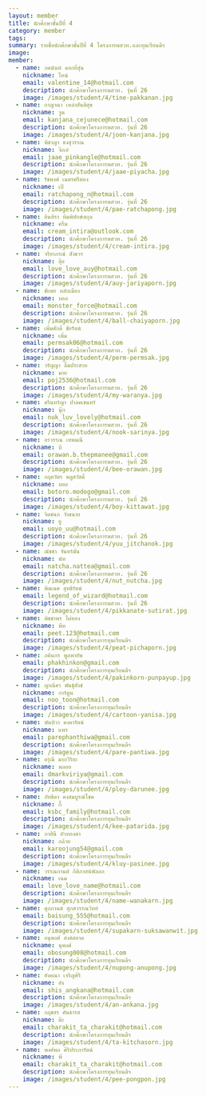 ```yaml
---
layout: member
title: นักศึกษาชั้นปีที่ 4
category: member
tags:
summary: รายชื่อนักศึกษาชั้นปีที่ 4 โครงการพสวท.และทุนเรียนดีฯ
image:
member:
  - name: ภคนันท์ ดอกยี่สุ่น
    nickname: ไทน์
    email: valentine_14@hotmail.com
    description: นักศึกษาโครงการพสวท. รุ่นที่ 26
    image: /images/student/4/tine-pakkanan.jpg
  - name: กาญจนา เหล่าสันติสุข
    nickname: จูน
    email: kanjana_cejunece@hotmail.com
    description: นักศึกษาโครงการพสวท. รุ่นที่ 26
    image: /images/student/4/joon-kanjana.jpg
  - name: พิชาญา ธงสุวรรณ
    nickname: จ๊ะเอ๋
    email: jaae_pinkangle@hotmail.com
    description: นักศึกษาโครงการพสวท. รุ่นที่ 26
    image: /images/student/4/jaae-piyacha.jpg
  - name: รัชพงศ์ เนตรศรีทอง
    nickname: เป้
    email: ratchapong_n@hotmail.com
    description: นักศึกษาโครงการพสวท. รุ่นที่ 26
    image: /images/student/4/pae-ratchapong.jpg
  - name: อินทิรา ทิมพิทักษ์สกุล
    nickname: ครีม
    email: cream_intira@outlook.com
    description: นักศึกษาโครงการพสวท. รุ่นที่ 26
    image: /images/student/4/cream-intira.jpg
  - name: จริยาภรณ์ สังขวร
    nickname: อุ๊ย
    email: love_love_auy@hotmail.com
    description: นักศึกษาโครงการพสวท. รุ่นที่ 26
    image: /images/student/4/auy-jariyaporn.jpg
  - name: ชัยพร หลักเมือง
    nickname: บอล
    email: monster_force@hotmail.com
    description: นักศึกษาโครงการพสวท. รุ่นที่ 26
    image: /images/student/4/ball-chaiyaporn.jpg
  - name: เพิ่มศักดิ์ ชัยรัตน์
    nickname: เพิ่ม
    email: permsak06@hotmail.com
    description: นักศึกษาโครงการพสวท. รุ่นที่ 26
    image: /images/student/4/perm-permsak.jpg
  - name: วรัญญา ลิ้มประสาท
    nickname: มาย
    email: poj2536@hotmail.com
    description: นักศึกษาโครงการพสวท. รุ่นที่ 26
    image: /images/student/4/my-waranya.jpg
  - name: ศรินทร์ญา ปาลคเชนทร์
    nickname: นุ๊ก
    email: nuk_luv_lovely@hotmail.com
    description: นักศึกษาโครงการพสวท. รุ่นที่ 26
    image: /images/student/4/nook-sarinya.jpg
  - name: อรวรรณ เทพมณี
    nickname: บี
    email: orawan.b.thepmanee@gmail.com
    description: นักศึกษาโครงการพสวท. รุ่นที่ 26
    image: /images/student/4/bee-orawan.jpg
  - name: กฤตวัตร พลูสวัสดิ์
    nickname: บอย
    email: botoro.modogo@gmail.com
    description: นักศึกษาโครงการพสวท. รุ่นที่ 26
    image: /images/student/4/boy-kittawat.jpg
  - name: จิตชนก วังขนาย
    nickname: ยู
    email: uoyo_uu@hotmail.com
    description: นักศึกษาโครงการพสวท. รุ่นที่ 26
    image: /images/student/4/yuu_jitchanok.jpg
  - name: ณัชชา จันทร์มั่น
    nickname: นัท
    email: natcha.nattea@gmail.com
    description: นักศึกษาโครงการพสวท. รุ่นที่ 26
    image: /images/student/4/nut_nutcha.jpg
  - name: พิฆเนศ สุทธิรัตน์
    email: legend_of_wizard@hotmail.com
    description: นักศึกษาโครงการพสวท. รุ่นที่ 26
    image: /images/student/4/pikkanate-sutirat.jpg
  - name: พิชชาพร ไผ่ทอง
    nickname: พีท
    email: peet.123@hotmail.com
    description: นักศึกษาโครงการทุนเรียนดีฯ
    image: /images/student/4/peat-pichaporn.jpg
  - name: ภคินกร พูลพายัพ
    email: phakhinkon@gmail.com
    description: นักศึกษาโครงการทุนเรียนดีฯ
    image: /images/student/4/pakinkorn-punpayup.jpg
  - name: ญาณิศา พันธุ์สังข์
    nickname: การ์ตูน
    email: noo_toon@hotmail.com
    description: นักศึกษาโครงการทุนเรียนดีฯ
    image: /images/student/4/cartoon-yanisa.jpg
  - name: พันทิวา คงคารัตน์
    nickname: แพร
    email: parephanthiwa@gmail.com
    description: นักศึกษาโครงการทุนเรียนดีฯ
    image: /images/student/4/pare-pantiwa.jpg
  - name: ดรุณี มากวิริยะ
    nickname: พลอย
    email: dmarkviriya@gmail.com
    description: นักศึกษาโครงการทุนเรียนดีฯ
    image: /images/student/4/ploy-darunee.jpg
  - name: ภัทธิดา คงสมบูรณ์โชค
    nickname: กี้
    email: ksbc_family@hotmail.com
    description: นักศึกษาโครงการทุนเรียนดีฯ
    image: /images/student/4/kee-patarida.jpg
  - name: ภาสินี บัวทองคำ
    nickname: กล้วย
    email: karoojung54@gmail.com
    description: นักศึกษาโครงการทุนเรียนดีฯ
    image: /images/student/4/kluy-pasinee.jpg
  - name: วรรณกานต์ กิติภาสน์พัลลภ
    nickname: เนม
    email: love_love_name@hotmail.com
    description: นักศึกษาโครงการทุนเรียนดีฯ
    image: /images/student/4/name-wanakarn.jpg
  - name: ศุภกานต์ สุกสวรรณวิทย์
    email: baisung_555@hotmail.com
    description: นักศึกษาโครงการทุนเรียนดีฯ
    image: /images/student/4/supakarn-suksawanwit.jpg
  - name: อนุพงศ์ สงค์สอาด
    nickname: นุพงศ์
    email: obosung008@hotmail.com
    description: นักศึกษาโครงการทุนเรียนดีฯ
    image: /images/student/4/nupong-anupong.jpg
  - name: อังคณา เจริญศิริ
    nickname: อัง
    email: shis_angkana@hotmail.com
    description: นักศึกษาโครงการทุนเรียนดีฯ
    image: /images/student/4/an-ankana.jpg
  - name: กฤชสร คันธารส
    nickname: ต๊ะ
    email: charakit_ta_charakit@hotmail.com
    description: นักศึกษาโครงการทุนเรียนดีฯ
    image: /images/student/4/ta-kitchasorn.jpg
  - name: พงศ์พล ศิริประภารัตน์
    nickname: พี
    email: charakit_ta_charakit@hotmail.com
    description: นักศึกษาโครงการทุนเรียนดีฯ
    image: /images/student/4/pee-pongpon.jpg
---
```

